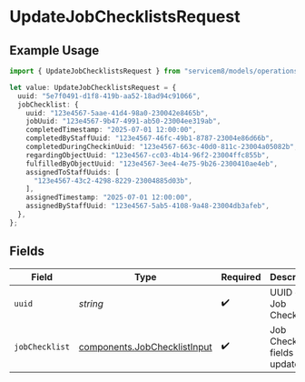 # UpdateJobChecklistsRequest

## Example Usage

```typescript
import { UpdateJobChecklistsRequest } from "servicem8/models/operations";

let value: UpdateJobChecklistsRequest = {
  uuid: "5e7f0491-d1f8-419b-aa52-18ad94c91066",
  jobChecklist: {
    uuid: "123e4567-5aae-41d4-98a0-230042e8465b",
    jobUuid: "123e4567-9b47-4991-ab50-23004ee319ab",
    completedTimestamp: "2025-07-01 12:00:00",
    completedByStaffUuid: "123e4567-46fc-49b1-8787-23004e86d66b",
    completedDuringCheckinUuid: "123e4567-663c-40d0-811c-23004a05082b",
    regardingObjectUuid: "123e4567-cc03-4b14-96f2-23004ffc855b",
    fulfilledByObjectUuid: "123e4567-3ee4-4e75-9b26-2300410ae4eb",
    assignedToStaffUuids: [
      "123e4567-43c2-4298-8229-23004885d03b",
    ],
    assignedTimestamp: "2025-07-01 12:00:00",
    assignedByStaffUuid: "123e4567-5ab5-4108-9a48-23004db3afeb",
  },
};
```

## Fields

| Field                                                                        | Type                                                                         | Required                                                                     | Description                                                                  |
| ---------------------------------------------------------------------------- | ---------------------------------------------------------------------------- | ---------------------------------------------------------------------------- | ---------------------------------------------------------------------------- |
| `uuid`                                                                       | *string*                                                                     | :heavy_check_mark:                                                           | UUID of the Job Checklist                                                    |
| `jobChecklist`                                                               | [components.JobChecklistInput](../../models/components/jobchecklistinput.md) | :heavy_check_mark:                                                           | Job Checklist fields to update                                               |